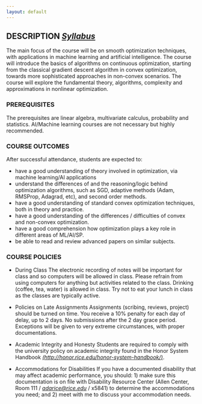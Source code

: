 ```yaml
---
layout: default
---
```


## DESCRIPTION [*Syllabus*]()

The main focus of the course will be on smooth optimization techniques, with applications in machine learning and artificial intelligence. The course will introduce the basics of algorithms on continuous optimization, starting from the classical gradient descent algorithm in convex optimization, towards more sophisticated approaches in non-convex scenarios. The course will explore the fundamental theory, algorithms, complexity and approximations in nonlinear optimization. 

### PREREQUISITES

The prerequisites are linear algebra, multivariate calculus, probability and statistics. AI/Machine learning courses are not necessary but highly recommended.

### COURSE OUTCOMES

After successful attendance, students are expected to:
+ have a good understanding of theory involved in optimization, via machine learning/AI applications
+ understand the differences of and the reasoning/logic behind optimization algorithms, such as SGD, adaptive methods (Adam, RMSProp, Adagrad, etc), and second order methods.
+ have a good understanding of standard convex optimization techniques, both in theory and practice.
+ have a good understanding of the differences / difficulties of convex and non-convex optimization.
+ have a good comprehension how optimization plays a key role in different areas of ML/AI/SP.
+ be able to read and review advanced papers on similar subjects.

### COURSE POLICIES

- During Class
The electronic recording of notes will be important for class and so computers will be allowed in
class. Please refrain from using computers for anything but activities related to the class. 
Drinking (coffee, tea, water) is allowed in class. Try not to eat your lunch in class as the 
classes are typically active.

- Policies on Late Assignments
Assignments (scribing, reviews, project) should be turned on time. You receive a 10% penalty for 
each day of delay, up to 2 days. No submissions after the 2 day grace period. Exceptions will be 
given to very extreme circumstances, with proper documentations.

- Academic Integrity and Honesty
Students are required to comply with the university policy on academic integrity found in the 
Honor System Handbook [*(http://honor.rice.edu/honor-system-handbook/)*](http://honor.rice.edu/honor-system-handbook/).

- Accommodations for Disabilities
If you have a documented disability that may affect academic performance, you should: 1) make sure
this documentation is on file with Disability Resource Center (Allen Center, Room 111 / 
[*adarice@rice.edu*](adarice@rice.edu) / x5841) to determine the accommodations you need; and 2) meet with me to discuss 
your accommodation needs.
